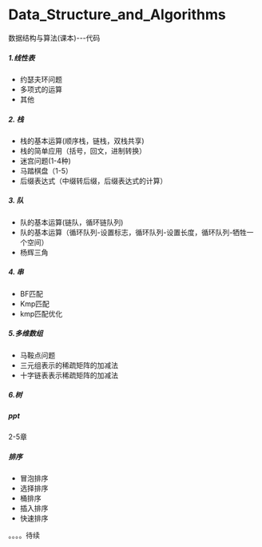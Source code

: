﻿# Data_Structure_and_Algorithms
数据结构与算法(课本)---代码

##### 1.线性表
  * 约瑟夫环问题
  * 多项式的运算
  * 其他
  
##### 2. 栈
  * 栈的基本运算(顺序栈，链栈，双栈共享)
  * 栈的简单应用（括号，回文，进制转换）
  * 迷宫问题(1-4种)
  * 马踏棋盘（1-5）
  * 后缀表达式（中缀转后缀，后缀表达式的计算）
##### 3. 队
  * 队的基本运算(链队，循环链队列)
  * 队的基本运算（循环队列-设置标志，循环队列-设置长度，循环队列-牺牲一个空间）
  * 杨辉三角
##### 4. 串
* BF匹配
* Kmp匹配
* kmp匹配优化
  
##### 5.多维数组
* 马鞍点问题
* 三元组表示的稀疏矩阵的加减法
* 十字链表表示稀疏矩阵的加减法

##### 6.树

##### ppt
2-5章

##### 排序
 * 冒泡排序
 * 选择排序
 * 桶排序
 * 插入排序
 * 快速排序
  
  。。。。待续
